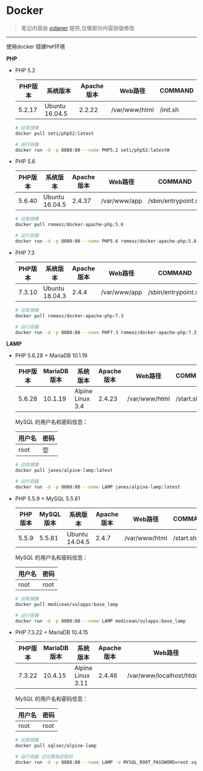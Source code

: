 # Docker

> 笔记内容由 [xidaner](https://github.com/xidaner) 提供,仅做部分内容排版修改

---

使用docker 搭建`PHP`环境

**PHP**

- PHP 5.2

    |PHP版本|系统版本|	Apache 版本|Web路径|COMMAND|
    |-|-|-|-|-|
    |5.2.17|Ubuntu 16.04.5|2.2.22|	/var/www/html|/init.sh|

    ```bash
    # 拉取镜像
    docker pull seti/php52:latest

    # 运行容器
    docker run -d -p 8080:80 --name PHP5.2 seti/php52:latestW
    ```

- PHP 5.6

    |PHP版本|系统版本|	Apache 版本|Web路径|COMMAND|
    |-|-|-|-|-|
    |5.6.40|Ubuntu 16.04.5|2.4.37|/var/www/app|/sbin/entrypoint.sh|

    ```bash
    # 拉取镜像
    docker pull romeoz/docker-apache-php:5.6

    # 运行容器
    docker run -d -p 8080:80 --name PHP5.6 romeoz/docker-apache-php:5.6
    ```

- PHP 7.3

    |PHP版本|系统版本|	Apache 版本|Web路径|COMMAND|
    |-|-|-|-|-|
    |7.3.10|Ubuntu 18.04.3|2.4.4|/var/www/app|/sbin/entrypoint.sh|

    ```bash
    # 拉取镜像
    docker pull romeoz/docker-apache-php:7.3

    # 运行容器
    docker run -d -p 8080:80 --name PHP7.3 romeoz/docker-apache-php:7.3
    ```

**LAMP**

- PHP 5.6.28 + MariaDB 10.1.19

    |PHP版本|MariaDB版本|系统版本|Apache 版本	|Web路径|	COMMAND|
    |-|-|-|-|-|-|
    |5.6.28	|10.1.19	|Alpine Linux 3.4	|2.4.23|	/var/www/html|	/start.sh|

    MySQL 的用户名和密码信息：

    |用户名|密码|
    |-|-|
    |root|空|

    ```bash
    # 拉取镜像
    docker pull janes/alpine-lamp:latest

    # 运行容器
    docker run -d -p 8080:80 --name LAMP janes/alpine-lamp:latest
    ```

- PHP 5.5.9 + MySQL 5.5.61

    |PHP版本|MySQL版本|系统版本|Apache 版本	|Web路径|	COMMAND|
    |-|-|-|-|-|-|
    |5.5.9	|5.5.61	|Ubuntu 14.04.5		|2.4.7|	/var/www/html|	/start.sh|

    MySQL 的用户名和密码信息：

    |用户名|密码|
    |-|-|
    |root|root|

    ```bash
    # 拉取镜像
    docker pull medicean/vulapps:base_lamp

    # 运行容器
    docker run -d -p 8080:80 --name LAMP medicean/vulapps:base_lamp
    ```

- PHP 7.3.22 + MariaDB 10.4.15

    |PHP版本|MariaDB版本|系统版本|Apache 版本	|Web路径|	COMMAND|
    |-|-|-|-|-|-|
    |7.3.22	|10.4.15	|Alpine Linux 3.11|2.4.46|/var/www/localhost/htdocs|/entry.sh|

    MySQL 的用户名和密码信息：

    |用户名|密码|
    |-|-|
    |root|root|

    ```bash
    # 拉取镜像
    docker pull sqlsec/alpine-lamp

    # 运行容器 记住要指定密码
    docker run -d -p 8080:80 --name LAMP -e MYSQL_ROOT_PASSWORD=root sqlsec/alpine-lamp
    ```
